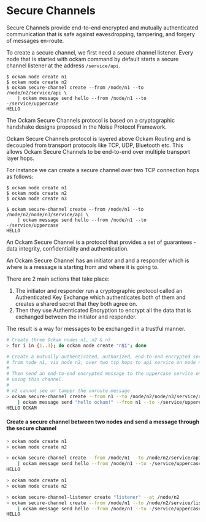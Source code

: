 # Secure Channels

Secure Channels provide end-to-end encrypted and mutually authenticated communication that is safe against eavesdropping, tampering, and forgery of messages en-route.

To create a secure channel, we first need a secure channel listener. Every node that is started with ockam command by default starts a secure channel listener at the address `/service/api`.

```shell
$ ockam node create n1
$ ockam node create n2
$ ockam secure-channel create --from /node/n1 --to /node/n2/service/api \
    | ockam message send hello --from /node/n1 --to -/service/uppercase
HELLO
```

The Ockam Secure Channels protocol is based on a cryptographic handshake designs proposed in the Noise Protocol Framework.&#x20;

Ockam Secure Channels protocol is layered above Ockam Routing and is decoupled from transport protocols like TCP, UDP, Bluetooth etc. This allows Ockam Secure Channels to be end-to-end over multiple transport layer hops.

For instance we can create a secure channel over two TCP connection hops as follows:

```shell
$ ockam node create n1
$ ockam node create n2
$ ockam node create n3

$ ockam secure-channel create --from /node/n1 --to /node/n2/node/n3/service/api \
    | ockam message send hello --from /node/n1 --to -/service/uppercase
HELLO
```



An Ockam Secure Channel is a protocol that provides a set of guarantees - data integrity, confidentiality and authentication.

An Ockam Secure Channel has an initiator and and a responder which is where is a message is starting from and where it is going to.&#x20;

There are 2 main actions that take place:

1. The initiator and responder run a cryptographic protocol called an Authenticated Key Exchange which authenticates both of them and creates a shared secret that they both agree on.&#x20;
2. Then they use Authenticated Encryption to encrypt all the data that is exchanged between the initiator and responder.

The result is a way for messages to be exchanged in a trustful manner.

```bash
# Create three Ockam nodes n1, n2 & n3
> for i in {1..3}; do ockam node create "n$i"; done

# Create a mutually authenticated, authorized, end-to-end encrypted secure channel
# from node n1, via node n2, over two tcp hops to api service on node n3.
#
# Then send an end-to-end encrypted message to the uppercase service on n3,
# using this channel.
# 
# n2 cannot see or tamper the onroute message
> ockam secure-channel create --from n1 --to /node/n2/node/n3/service/api \
    | ockam message send "hello ockam!" --from n1 --to -/service/uppercase
HELLO OCKAM
```

#### Create a secure channel between two nodes and send a message through the secure channel

```bash
> ockam node create n1
> ockam node create n2

> ockam secure-channel create --from /node/n1 --to /node/n2/service/api \
    | ockam message send hello --from /node/n1 --to -/service/uppercase
HELLO
```

```bash
> ockam node create n1
> ockam node create n2

> ockam secure-channel-listener create "listener" --at /node/n2
> ockam secure-channel create --from /node/n1 --to /node/n2/service/listener \
    | ockam message send hello --from /node/n1 --to -/service/uppercase
HELLO
```
